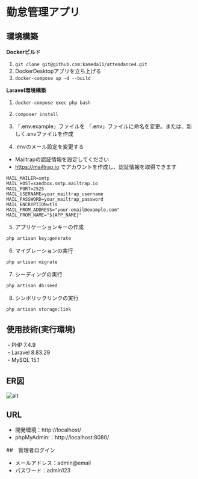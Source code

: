 # 勤怠管理アプリ
## 環境構築
**Dockerビルド**
1. `git clone git@github.com:kameda11/attendance4.git`
2. DockerDesktopアプリを立ち上げる
3. `docker-compose up -d --build`


**Laravel環境構築**
1. `docker-compose exec php bash`

2. `composer install`

3. 「.env.example」ファイルを 「.env」ファイルに命名を変更。または、新しく.envファイルを作成

4. .envのメール設定を変更する
- Mailtrapの認証情報を設定してください</br>
- https://mailtrap.io でアカウントを作成し、認証情報を取得できます</br>
``` text
MAIL_MAILER=smtp
MAIL_HOST=sandbox.smtp.mailtrap.io
MAIL_PORT=2525
MAIL_USERNAME=your_mailtrap_username
MAIL_PASSWORD=your_mailtrap_password
MAIL_ENCRYPTION=tls
MAIL_FROM_ADDRESS="your-email@example.com"
MAIL_FROM_NAME="${APP_NAME}"
```

5. アプリケーションキーの作成
``` bash
php artisan key:generate
```

6. マイグレーションの実行
``` bash
php artisan migrate
```

7. シーディングの実行
``` bash
php artisan db:seed
```

8. シンボリックリンクの実行
``` bash
php artisan storage:link
```

## 使用技術(実行環境)
・PHP 7.4.9  </br>
・Laravel 8.83.29 </br>
・MySQL 15.1 </br>

## ER図
![alt](./attendance.drawio.png)

## URL
- 開発環境：http://localhost/
- phpMyAdmin:：http://localhost:8080/

##　管理者ログイン
- メールアドレス：admin@email
- パスワード：admin123
